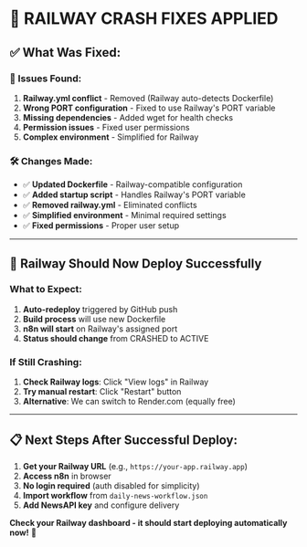 # 🔧 **RAILWAY CRASH FIXES APPLIED**

## ✅ **What Was Fixed:**

### **🐛 Issues Found:**
1. **Railway.yml conflict** - Removed (Railway auto-detects Dockerfile)
2. **Wrong PORT configuration** - Fixed to use Railway's PORT variable
3. **Missing dependencies** - Added wget for health checks
4. **Permission issues** - Fixed user permissions
5. **Complex environment** - Simplified for Railway

### **🛠️ Changes Made:**
- ✅ **Updated Dockerfile** - Railway-compatible configuration
- ✅ **Added startup script** - Handles Railway's PORT variable
- ✅ **Removed railway.yml** - Eliminated conflicts
- ✅ **Simplified environment** - Minimal required settings
- ✅ **Fixed permissions** - Proper user setup

---

## 🚀 **Railway Should Now Deploy Successfully**

### **What to Expect:**
1. **Auto-redeploy** triggered by GitHub push
2. **Build process** will use new Dockerfile
3. **n8n will start** on Railway's assigned port
4. **Status should change** from CRASHED to ACTIVE

### **If Still Crashing:**
1. **Check Railway logs**: Click "View logs" in Railway
2. **Try manual restart**: Click "Restart" button
3. **Alternative**: We can switch to Render.com (equally free)

---

## 📋 **Next Steps After Successful Deploy:**

1. **Get your Railway URL** (e.g., `https://your-app.railway.app`)
2. **Access n8n** in browser
3. **No login required** (auth disabled for simplicity)
4. **Import workflow** from `daily-news-workflow.json`
5. **Add NewsAPI key** and configure delivery

**Check your Railway dashboard - it should start deploying automatically now!** 🎯